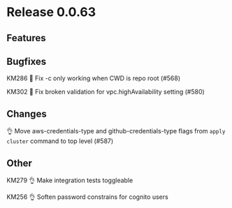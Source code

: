 # Release 0.0.63

## Features

## Bugfixes

KM286 🐛 Fix -c only working when CWD is repo root (#568)

KM302 🐛 Fix broken validation for vpc.highAvailability setting (#580)

## Changes

👌 Move aws-credentials-type and github-credentials-type flags from `apply cluster` command to top level (#587)

## Other

KM279 👌 Make integration tests toggleable

KM256 👌 Soften password constrains for cognito users
